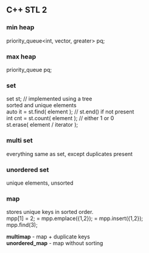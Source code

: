 ## C++ STL 2

### min heap
priority_queue<int, vector<int>, greater<int>> pq;

### max heap  
priority_queue<int> pq;

### set  
set<int> st; // implemented using a tree  
sorted and unique elements  
auto it = st.find( element ); // st.end() if not present  
int cnt = st.count( element ); //  either 1 or 0  
st.erase( element / iterator );  

### multi set  
everything same as set, except duplicates present

### unordered set  
unique elements, unsorted

### map  
stores unique keys in sorted order.  
mpp[1] = 2; = mpp.emplace({1,2}); = mpp.insert({1,2});  
mpp.find(3);

__multimap__ - map + duplicate keys  
__unordered_map__ - map without sorting